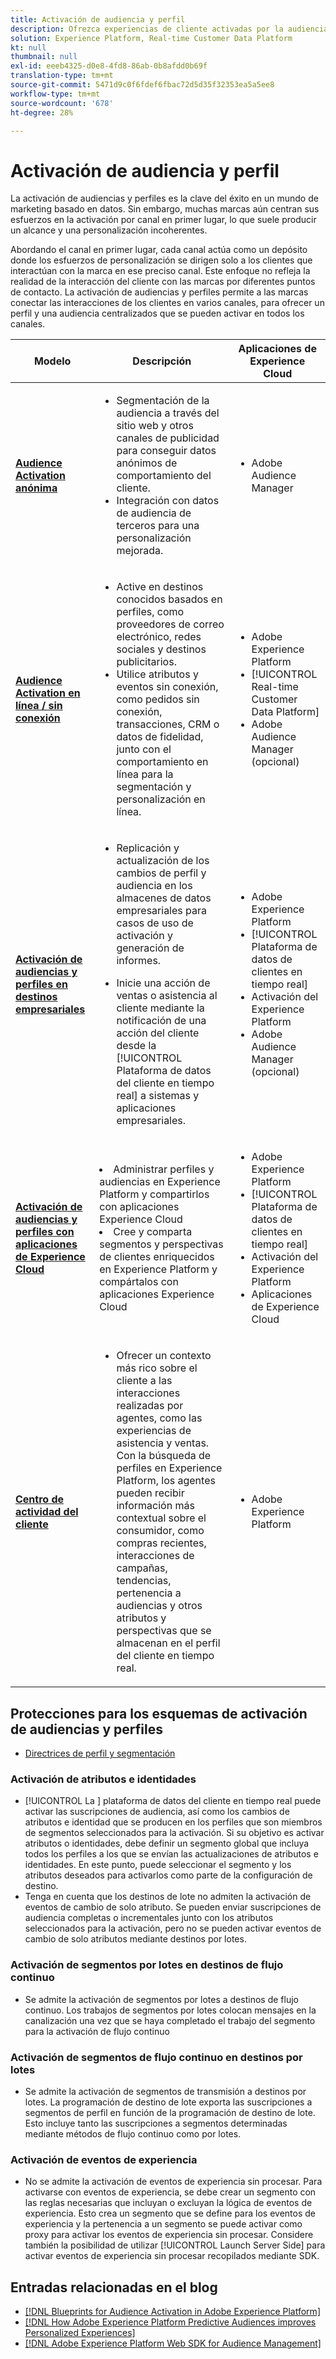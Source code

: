 ```yaml
---
title: Activación de audiencia y perfil
description: Ofrezca experiencias de cliente activadas por la audiencia y centradas en el perfil a través de la plataforma de datos del cliente en tiempo real.
solution: Experience Platform, Real-time Customer Data Platform
kt: null
thumbnail: null
exl-id: eeeb4325-d0e8-4fd8-86ab-0b8afdd0b69f
translation-type: tm+mt
source-git-commit: 5471d9c0f6fdef6fbac72d5d35f32353ea5a5ee8
workflow-type: tm+mt
source-wordcount: '678'
ht-degree: 28%

---
```



# Activación de audiencia y perfil

La activación de audiencias y perfiles es la clave del éxito en un mundo de marketing basado en datos. Sin embargo, muchas marcas aún centran sus esfuerzos en la activación por canal en primer lugar, lo que suele producir un alcance y una personalización incoherentes.

Abordando el canal en primer lugar, cada canal actúa como un depósito donde los esfuerzos de personalización se dirigen solo a los clientes que interactúan con la marca en ese preciso canal. Este enfoque no refleja la realidad de la interacción del cliente con las marcas por diferentes puntos de contacto. La activación de audiencias y perfiles permite a las marcas conectar las interacciones de los clientes en varios canales, para ofrecer un perfil y una audiencia centralizados que se pueden activar en todos los canales.

| Modelo | Descripción | Aplicaciones de Experience Cloud |
|---|---|---|
| **[Audience Activation anónima](anonymous.md)** | <ul><li>Segmentación de la audiencia a través del sitio web y otros canales de publicidad para conseguir datos anónimos de comportamiento del cliente.</li><li>Integración con datos de audiencia de terceros para una personalización mejorada.</li></ul> | <ul><li>Adobe Audience Manager</li></ul> |
| **[Audience Activation en línea / sin conexión](online-offline.md)** | <ul><li>Active en destinos conocidos basados en perfiles, como proveedores de correo electrónico, redes sociales y destinos publicitarios. </li><li>Utilice atributos y eventos sin conexión, como pedidos sin conexión, transacciones, CRM o datos de fidelidad, junto con el comportamiento en línea para la segmentación y personalización en línea.</li></ul> | <ul><li>Adobe Experience Platform</li><li> [!UICONTROL Real-time Customer Data Platform]</li><li>Adobe Audience Manager (opcional)</li></ul> |
| **[Activación de audiencias y perfiles en destinos empresariales](enterprise-destinations.md)** | <ul><li>Replicación y actualización de los cambios de perfil y audiencia en los almacenes de datos empresariales para casos de uso de activación y generación de informes. </li></ul><ul><li>Inicie una acción de ventas o asistencia al cliente mediante la notificación de una acción del cliente desde la [!UICONTROL Plataforma de datos del cliente en tiempo real] a sistemas y aplicaciones empresariales.</li></ul> | <ul><li>Adobe Experience Platform</li><li>[!UICONTROL Plataforma de datos de clientes en tiempo real]</li><li>Activación del Experience Platform</li><li>Adobe Audience Manager (opcional)</li></ul> |
| **[Activación de audiencias y perfiles con aplicaciones de Experience Cloud](platform-and-applications.md)** | </ul><li>Administrar perfiles y audiencias en Experience Platform y compartirlos con aplicaciones Experience Cloud</li><li>Cree y comparta segmentos y perspectivas de clientes enriquecidos en Experience Platform y compártalos con aplicaciones Experience Cloud</li></ul> | <ul><li>Adobe Experience Platform</li><li>[!UICONTROL Plataforma de datos de clientes en tiempo real]</li><li>Activación del Experience Platform</li><li>Aplicaciones de Experience Cloud</li></ul> |
| **[Centro de actividad del cliente](customer-activity.md)** | <ul><li>Ofrecer un contexto más rico sobre el cliente a las interacciones realizadas por agentes, como las experiencias de asistencia y ventas. Con la búsqueda de perfiles en Experience Platform, los agentes pueden recibir información más contextual sobre el consumidor, como compras recientes, interacciones de campañas, tendencias, pertenencia a audiencias y otros atributos y perspectivas que se almacenan en el perfil del cliente en tiempo real.</li></ul> | <ul><li>Adobe Experience Platform</li></ul> |



## Protecciones para los esquemas de activación de audiencias y perfiles

* [Directrices de perfil y segmentación](https://experienceleague.adobe.com/docs/experience-platform/profile/guardrails.html?lang=es)


### Activación de atributos e identidades

* [!UICONTROL La ] plataforma de datos del cliente en tiempo real puede activar las suscripciones de audiencia, así como los cambios de atributos e identidad que se producen en los perfiles que son miembros de segmentos seleccionados para la activación. Si su objetivo es activar atributos o identidades, debe definir un segmento global que incluya todos los perfiles a los que se envían las actualizaciones de atributos e identidades. En este punto, puede seleccionar el segmento y los atributos deseados para activarlos como parte de la configuración de destino.
* Tenga en cuenta que los destinos de lote no admiten la activación de eventos de cambio de solo atributo. Se pueden enviar suscripciones de audiencia completas o incrementales junto con los atributos seleccionados para la activación, pero no se pueden activar eventos de cambio de solo atributos mediante destinos por lotes.

### Activación de segmentos por lotes en destinos de flujo continuo

* Se admite la activación de segmentos por lotes a destinos de flujo continuo. Los trabajos de segmentos por lotes colocan mensajes en la canalización una vez que se haya completado el trabajo del segmento para la activación de flujo continuo

### Activación de segmentos de flujo continuo en destinos por lotes

* Se admite la activación de segmentos de transmisión a destinos por lotes. La programación de destino de lote exporta las suscripciones a segmentos de perfil en función de la programación de destino de lote. Esto incluye tanto las suscripciones a segmentos determinadas mediante métodos de flujo continuo como por lotes.

### Activación de eventos de experiencia

* No se admite la activación de eventos de experiencia sin procesar. Para activarse con eventos de experiencia, se debe crear un segmento con las reglas necesarias que incluyan o excluyan la lógica de eventos de experiencia. Esto crea un segmento que se define para los eventos de experiencia y la pertenencia a un segmento se puede activar como proxy para activar los eventos de experiencia sin procesar. Considere también la posibilidad de utilizar [!UICONTROL Launch Server Side] para activar eventos de experiencia sin procesar recopilados mediante SDK.


## Entradas relacionadas en el blog

* [[!DNL Blueprints for Audience Activation in Adobe Experience Platform]](https://medium.com/adobetech/a-blueprint-for-audience-activation-in-adobe-experience-platform-b2b30fae90fd)
* [[!DNL How Adobe Experience Platform Predictive Audiences improves Personalized Experiences]](https://medium.com/adobetech/how-adobe-experience-platform-predictive-audiences-improves-personalized-experiences-1f75a60cb7a3)
* [[!DNL Adobe Experience Platform Web SDK for Audience Management]](https://medium.com/adobetech/adobe-experience-platform-web-sdk-for-audience-management-751fa6d063bc)
